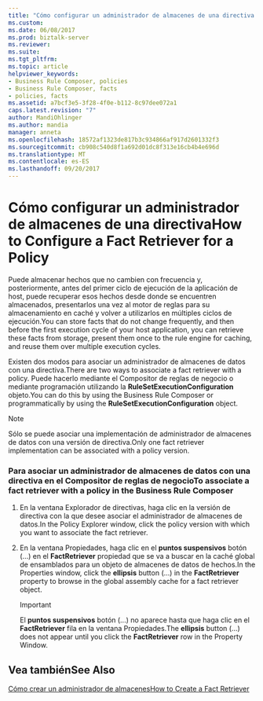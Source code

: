 ```yaml
---
title: "Cómo configurar un administrador de almacenes de una directiva | Documentos de Microsoft"
ms.custom: 
ms.date: 06/08/2017
ms.prod: biztalk-server
ms.reviewer: 
ms.suite: 
ms.tgt_pltfrm: 
ms.topic: article
helpviewer_keywords:
- Business Rule Composer, policies
- Business Rule Composer, facts
- policies, facts
ms.assetid: a7bcf3e5-3f28-4f0e-b112-8c97dee072a1
caps.latest.revision: "7"
author: MandiOhlinger
ms.author: mandia
manager: anneta
ms.openlocfilehash: 18572af1323de817b3c934866af917d2601332f3
ms.sourcegitcommit: cb908c540d8f1a692d01dc8f313e16cb4b4e696d
ms.translationtype: MT
ms.contentlocale: es-ES
ms.lasthandoff: 09/20/2017
---
```

# <a name="how-to-configure-a-fact-retriever-for-a-policy"></a><span data-ttu-id="3f5f4-102">Cómo configurar un administrador de almacenes de una directiva</span><span class="sxs-lookup"><span data-stu-id="3f5f4-102">How to Configure a Fact Retriever for a Policy</span></span>
<span data-ttu-id="3f5f4-103">Puede almacenar hechos que no cambien con frecuencia y, posteriormente, antes del primer ciclo de ejecución de la aplicación de host, puede recuperar esos hechos desde donde se encuentren almacenados, presentarlos una vez al motor de reglas para su almacenamiento en caché y volver a utilizarlos en múltiples ciclos de ejecución.</span><span class="sxs-lookup"><span data-stu-id="3f5f4-103">You can store facts that do not change frequently, and then before the first execution cycle of your host application, you can retrieve these facts from storage, present them once to the rule engine for caching, and reuse them over multiple execution cycles.</span></span>  
  
 <span data-ttu-id="3f5f4-104">Existen dos modos para asociar un administrador de almacenes de datos con una directiva.</span><span class="sxs-lookup"><span data-stu-id="3f5f4-104">There are two ways to associate a fact retriever with a policy.</span></span> <span data-ttu-id="3f5f4-105">Puede hacerlo mediante el Compositor de reglas de negocio o mediante programación utilizando la **RuleSetExecutionConfiguration** objeto.</span><span class="sxs-lookup"><span data-stu-id="3f5f4-105">You can do this by using the Business Rule Composer or programmatically by using the **RuleSetExecutionConfiguration** object.</span></span>  
  
> [!NOTE]
>  <span data-ttu-id="3f5f4-106">Sólo se puede asociar una implementación de administrador de almacenes de datos con una versión de directiva.</span><span class="sxs-lookup"><span data-stu-id="3f5f4-106">Only one fact retriever implementation can be associated with a policy version.</span></span>  
  
### <a name="to-associate-a-fact-retriever-with-a-policy-in-the-business-rule-composer"></a><span data-ttu-id="3f5f4-107">Para asociar un administrador de almacenes de datos con una directiva en el Compositor de reglas de negocio</span><span class="sxs-lookup"><span data-stu-id="3f5f4-107">To associate a fact retriever with a policy in the Business Rule Composer</span></span>  
  
1.  <span data-ttu-id="3f5f4-108">En la ventana Explorador de directivas, haga clic en la versión de directiva con la que desee asociar el administrador de almacenes de datos.</span><span class="sxs-lookup"><span data-stu-id="3f5f4-108">In the Policy Explorer window, click the policy version with which you want to associate the fact retriever.</span></span>  
  
2.  <span data-ttu-id="3f5f4-109">En la ventana Propiedades, haga clic en el **puntos suspensivos** botón (…) en el **FactRetriever** propiedad que se va a buscar en la caché global de ensamblados para un objeto de almacenes de datos de hechos.</span><span class="sxs-lookup"><span data-stu-id="3f5f4-109">In the Properties window, click the **ellipsis** button (…) in the **FactRetriever** property to browse in the global assembly cache for a fact retriever object.</span></span>  
  
    > [!IMPORTANT]
    >  <span data-ttu-id="3f5f4-110">El **puntos suspensivos** botón (...) no aparece hasta que haga clic en el **FactRetriever** fila en la ventana Propiedades.</span><span class="sxs-lookup"><span data-stu-id="3f5f4-110">The **ellipsis** button (…) does not appear until you click the **FactRetriever** row in the Property Window.</span></span>  
  
## <a name="see-also"></a><span data-ttu-id="3f5f4-111">Vea también</span><span class="sxs-lookup"><span data-stu-id="3f5f4-111">See Also</span></span>  
 [<span data-ttu-id="3f5f4-112">Cómo crear un administrador de almacenes</span><span class="sxs-lookup"><span data-stu-id="3f5f4-112">How to Create a Fact Retriever</span></span>](../core/how-to-create-a-fact-retriever.md)